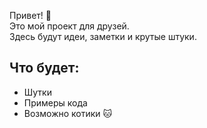 Привет! 👋  
Это мой проект для друзей.  
Здесь будут идеи, заметки и крутые штуки.

## Что будет:
- Шутки
- Примеры кода
- Возможно котики 🐱
